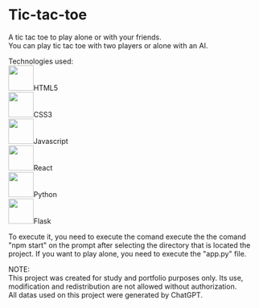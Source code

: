 # Tic-tac-toe
A tic tac toe to play alone or with your friends.<br>
You can play tic tac toe with two players or alone with an AI.

Technologies used:<br>
<img src="https://cdn.jsdelivr.net/gh/devicons/devicon/icons/html5/html5-original.svg" width="50" height="50"/>HTML5<br>
<img src="https://cdn.jsdelivr.net/gh/devicons/devicon/icons/css3/css3-original.svg" width="50" height="50"/>CSS3<br>
<img src="https://cdn.jsdelivr.net/gh/devicons/devicon/icons/javascript/javascript-original.svg" width="50" height="50"/>Javascript<br>
<img src="https://cdn.jsdelivr.net/gh/devicons/devicon/icons/react/react-original.svg" width="50" height="50"/>React<br>
<img src="https://cdn.jsdelivr.net/gh/devicons/devicon/icons/python/python-original.svg" width="50" height="50"/>Python<br>
<img src="https://cdn.jsdelivr.net/gh/devicons/devicon/icons/flask/flask-original.svg" width="50" height="50"/>Flask<br>

To execute it, you need to execute the comand execute the the comand "npm start" on the prompt after selecting the directory that is located the project. If you want to play alone, you need to execute the "app.py" file. 

NOTE: <br>
This project was created for study and portfolio purposes only. Its use, modification and redistribution are not allowed without authorization.<br>
All datas used on this project were generated by ChatGPT.

